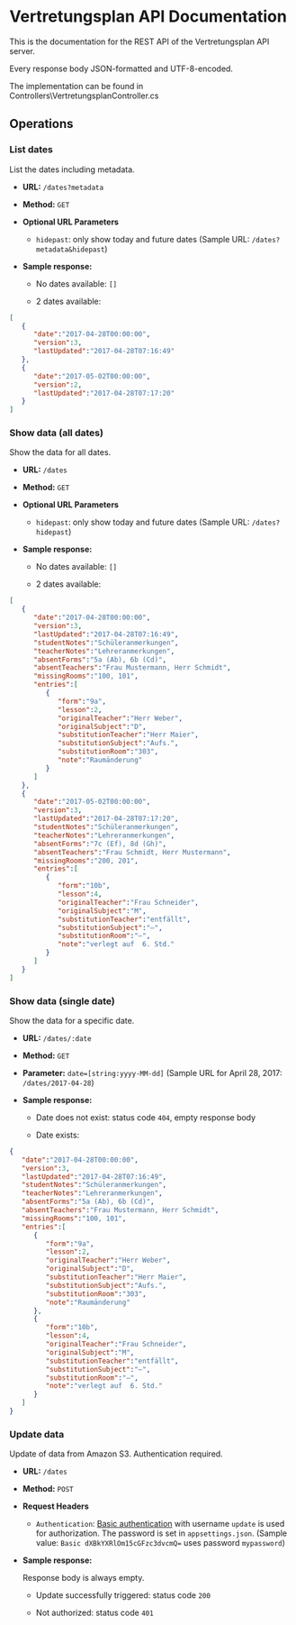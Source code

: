 # Vertretungsplan API Documentation
This is the documentation for the REST API of the Vertretungsplan API server.

Every response body JSON-formatted and UTF-8-encoded.

The implementation can be found in Controllers\VertretungsplanController.cs

## Operations

### List dates
List the dates including metadata.

* **URL:** `/dates?metadata`

* **Method:** `GET`

* **Optional URL Parameters**

   * `hidepast`: only show today and future dates (Sample URL: `/dates?metadata&hidepast`)


* **Sample response:**

   * No dates available: `[]`

   * 2 dates available:

```json
[
   {
      "date":"2017-04-28T00:00:00",
      "version":3,
      "lastUpdated":"2017-04-28T07:16:49"
   },
   {
      "date":"2017-05-02T00:00:00",
      "version":2,
      "lastUpdated":"2017-04-28T07:17:20"
   }
]
```

### Show data (all dates)
Show the data for all dates.

* **URL:** `/dates`

* **Method:** `GET`

* **Optional URL Parameters**

   * `hidepast`: only show today and future dates (Sample URL: `/dates?hidepast`)


* **Sample response:**

   * No dates available: `[]`

   * 2 dates available:

```json
[
   {
      "date":"2017-04-28T00:00:00",
      "version":3,
      "lastUpdated":"2017-04-28T07:16:49",
      "studentNotes":"Schüleranmerkungen",
      "teacherNotes":"Lehreranmerkungen",
      "absentForms":"5a (Ab), 6b (Cd)",
      "absentTeachers":"Frau Mustermann, Herr Schmidt",
      "missingRooms":"100, 101",
      "entries":[
         {
            "form":"9a",
            "lesson":2,
            "originalTeacher":"Herr Weber",
            "originalSubject":"D",
            "substitutionTeacher":"Herr Maier",
            "substitutionSubject":"Aufs.",
            "substitutionRoom":"303",
            "note":"Raumänderung"
         }
      ]
   },
   {
      "date":"2017-05-02T00:00:00",
      "version":3,
      "lastUpdated":"2017-04-28T07:17:20",
      "studentNotes":"Schüleranmerkungen",
      "teacherNotes":"Lehreranmerkungen",
      "absentForms":"7c (Ef), 8d (Gh)",
      "absentTeachers":"Frau Schmidt, Herr Mustermann",
      "missingRooms":"200, 201",
      "entries":[
         {
            "form":"10b",
            "lesson":4,
            "originalTeacher":"Frau Schneider",
            "originalSubject":"M",
            "substitutionTeacher":"entfällt",
            "substitutionSubject":"—",
            "substitutionRoom":"—",
            "note":"verlegt auf  6. Std."
         }
      ]
   }
]
```

### Show data (single date)
Show the data for a specific date.

* **URL:** `/dates/:date`

* **Method:** `GET`

* **Parameter:**  `date=[string:yyyy-MM-dd]` (Sample URL for April 28, 2017: `/dates/2017-04-28`)

* **Sample response:**

   * Date does not exist: status code `404`, empty response body

   * Date exists:

```json
{
   "date":"2017-04-28T00:00:00",
   "version":3,
   "lastUpdated":"2017-04-28T07:16:49",
   "studentNotes":"Schüleranmerkungen",
   "teacherNotes":"Lehreranmerkungen",
   "absentForms":"5a (Ab), 6b (Cd)",
   "absentTeachers":"Frau Mustermann, Herr Schmidt",
   "missingRooms":"100, 101",
   "entries":[
      {
         "form":"9a",
         "lesson":2,
         "originalTeacher":"Herr Weber",
         "originalSubject":"D",
         "substitutionTeacher":"Herr Maier",
         "substitutionSubject":"Aufs.",
         "substitutionRoom":"303",
         "note":"Raumänderung"
      },
      {
         "form":"10b",
         "lesson":4,
         "originalTeacher":"Frau Schneider",
         "originalSubject":"M",
         "substitutionTeacher":"entfällt",
         "substitutionSubject":"—",
         "substitutionRoom":"—",
         "note":"verlegt auf  6. Std."
      }
   ]
}
```

### Update data
Update of data from Amazon S3. Authentication required.

* **URL:** `/dates`

* **Method:** `POST`

* **Request Headers**

   * `Authentication`:
   [Basic authentication](https://en.wikipedia.org/wiki/Basic_access_authentication#Client_side) with username `update` is used for authorization.
   The password is set in `appsettings.json`.
   (Sample value: `Basic dXBkYXRlOm15cGFzc3dvcmQ=` uses password `mypassword`)


* **Sample response:**

   Response body is always empty.

   * Update successfully triggered: status code `200`

   * Not authorized: status code `401`
